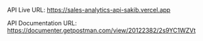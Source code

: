 API Live URL:
https://sales-analytics-api-sakib.vercel.app

API Documentation URL:
https://documenter.getpostman.com/view/20122382/2s9YC1WZVt